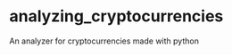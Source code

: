 # analyzing_cryptocurrencies

<!--
#groups
Finance

#languages
Python

#frames and libs
Matplotlib
Pandas

-->

An analyzer for cryptocurrencies made with python

